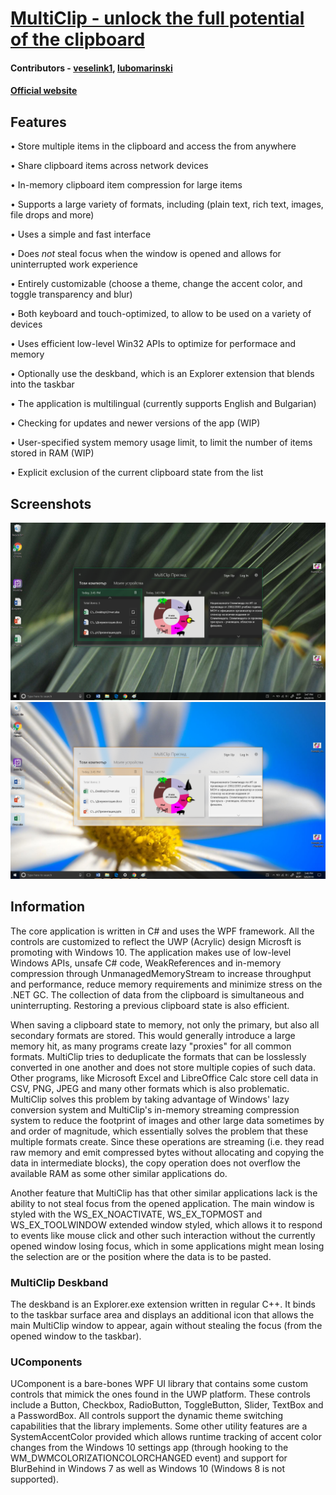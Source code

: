 # [MultiClip - unlock the full potential of the clipboard](https://veselink1.github.io/multiclip.me/)
#### Contributors - [veselink1](https://github.com/veselink1), [lubomarinski](https://github.com/lubomarinski)
#### [Official website](https://veselink1.github.io/multiclip.me/)
## Features
• Store multiple items in the clipboard and access the from anywhere

• Share clipboard items across network devices

• In-memory clipboard item compression for large items

• Supports a large variety of formats, including (plain text, rich text, images, file drops and more)

• Uses a simple and fast interface

• Does *not* steal focus when the window is opened and allows for uninterrupted work experience 

• Entirely customizable (choose a theme, change the accent color, and toggle transparency and blur)

• Both keyboard and touch-optimized, to allow to be used on a variety of devices

• Uses efficient low-level Win32 APIs to optimize for performace and memory

• Optionally use the deskband, which is an Explorer extension that blends into the taskbar

• The application is multilingual (currently supports English and Bulgarian)

• Checking for updates and newer versions of the app (WIP)

• User-specified system memory usage limit, to limit the number of items stored in RAM (WIP)

• Explicit exclusion of the current clipboard state from the list

## Screenshots

![Image 1](https://raw.githubusercontent.com/veselink1/MultiClip/master/Screenshots/Screenshot%20(123).png)
![Image 2](https://raw.githubusercontent.com/veselink1/MultiClip/master/Screenshots/Screenshot%20(124).png)

## Information
The core application is written in C# and uses the WPF framework. All the controls are customized to reflect the UWP (Acrylic) design Microsft is promoting with Windows 10. The application makes use of low-level Windows APIs, unsafe C# code, WeakReferences and in-memory compression through UnmanagedMemoryStream to increase throughput and performance, reduce memory requirements and minimize stress on the .NET GC. The collection of data from the clipboard is simultaneous and uninterrupting. Restoring a previous clipboard state is also efficient. 

When saving a clipboard state to memory, not only the primary, but also all secondary formats are stored. This would generally introduce a large memory hit, as many programs create lazy "proxies" for all common formats. MultiClip tries to deduplicate the formats that can be losslessly converted in one another and does not store multiple copies of such data. Other programs, like Microsoft Excel and LibreOffice Calc store cell data in CSV, PNG, JPEG and many other formats which is also problematic. MultiClip solves this problem by taking advantage of Windows' lazy conversion system and MultiClip's in-memory streaming compression system to reduce the footprint of images and other large data sometimes by and order of magnitude, which essentially solves the problem that these multiple formats create. Since these operations are streaming (i.e. they read raw memory and emit compressed bytes without allocating and copying the data in intermediate blocks), the copy operation does not overflow the available RAM as some other similar applications do.

Another feature that MultiClip has that other similar applications lack is the ability to not steal focus from the opened application. The main window is styled with the WS_EX_NOACTIVATE, WS_EX_TOPMOST and WS_EX_TOOLWINDOW extended window styled, which allows it to respond to events like mouse click and other such interaction without the currently opened window losing focus, which in some applications might mean losing the selection are or the position where the data is to be pasted. 

### MultiClip Deskband
The deskband is an Explorer.exe extension written in regular C++. It binds to the taskbar surface area and displays an additional icon that allows the main MultiClip window to appear, again without stealing the focus (from the opened window to the taskbar).

### UComponents
UComponent is a bare-bones WPF UI library that contains some custom controls that mimick the ones found in the UWP platform. These controls include a Button, Checkbox, RadioButton, ToggleButton, Slider, TextBox and a PasswordBox. All controls support the dynamic theme switching capabilities that the library implements. Some other utility features are a SystemAccentColor provided which allows runtime tracking of accent color changes from the Windows 10 settings app (through hooking to the WM_DWMCOLORIZATIONCOLORCHANGED event) and support for BlurBehind in Windows 7 as well as Windows 10 (Windows 8 is not supported).
